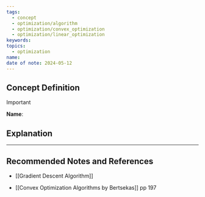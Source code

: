```yaml
---
tags:
  - concept
  - optimization/algorithm
  - optimization/convex_optimization
  - optimization/linear_optimization
keywords: 
topics:
  - optimization
name: 
date of note: 2024-05-12
---
```


## Concept Definition

>[!important]
>**Name**: 



## Explanation





-----------
##  Recommended Notes and References

- [[Gradient Descent Algorithm]]


- [[Convex Optimization Algorithms by Bertsekas]] pp 197